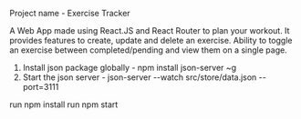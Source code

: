 Project name - Exercise Tracker

A Web App made using React.JS and React Router to plan your workout.
It provides features to create, update and delete an exercise.
Ability to toggle an exercise between completed/pending and view them on a single page.

1) Install json package globally - 
    npm install json-server ~g
2) Start the json server - 
    json-server --watch src/store/data.json --port=3111


run npm install
run npm start
